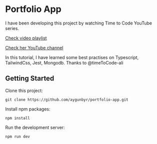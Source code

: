 # Portfolio App

I have been developing this project by watching Time to Code YouTube series.

[Check video playlist](https://www.youtube.com/playlist?list=PLBspOVU6HVuieaURY5Qq7uUidfc-vHrIY)

[Check her YouTube channel](https://www.youtube.com/@timetocode_with_ali)

In this tutorial, I have learned some best practises on Typescript, TailwindCss, Jest, Mongodb. Thanks to @timeToCode-ali

## Getting Started

Clone this project:

```
git clone https://github.com/aygunbyr/portfolio-app.git
```

Install npm packages:

```
npm install
```

Run the development server:

```
npm run dev
```
